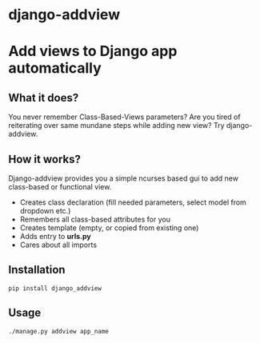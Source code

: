 # django-addview
# Add views to Django app automatically

## What it does?

You never remember Class-Based-Views parameters?
Are you tired of reiterating over same mundane steps while adding new view?
Try django-addview.

## How it works?

Django-addview provides you a simple ncurses based gui to add new class-based or functional view.

* Creates class declaration (fill needed parameters, select model from dropdown etc.)
* Remembers all class-based attributes for you
* Creates template (empty, or copied from existing one)
* Adds entry to __urls.py__
* Cares about all imports

## Installation

`pip install django_addview`

## Usage

`./manage.py addview app_name`
